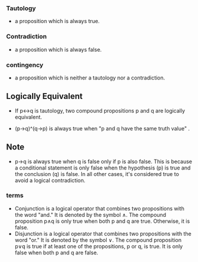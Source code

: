 ### Tautology
- a proposition which is always true.
### Contradiction
- a proposition which is always false.
### contingency
- a proposition which is neither a tautology nor a contradiction.

## Logically Equivalent
* If p<->q is tautology, two compound propositions p and q are logically equivalent.
- (p->q)^(q->p) is always true when "p and q have the same truth value" .

## Note
- p→q is always true when q is false only if p is also false. This is because a conditional statement is only false when the hypothesis (p) is true and the conclusion (q) is false. In all other cases, it's considered true to avoid a logical contradiction.

### terms
- Conjunction is a logical operator that combines two propositions with the word "and." It is denoted by the symbol ∧. The compound proposition p∧q is only true when both p and q are true. Otherwise, it is false.
- Disjunction is a logical operator that combines two propositions with the word "or." It is denoted by the symbol ∨. The compound proposition p∨q is true if at least one of the propositions, p or q, is true. It is only false when both p and q are false.
